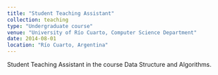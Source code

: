 ```yaml
---
title: "Student Teaching Assistant"
collection: teaching
type: "Undergraduate course"
venue: "University of Río Cuarto, Computer Science Department"
date: 2014-08-01
location: "Río Cuarto, Argentina"
---
```


Student Teaching Assistant in the course Data Structure and Algorithms.

